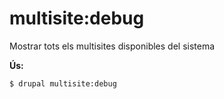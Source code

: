 # multisite:debug
Mostrar tots els multisites disponibles del sistema

**Ús:**
```
$ drupal multisite:debug
```
